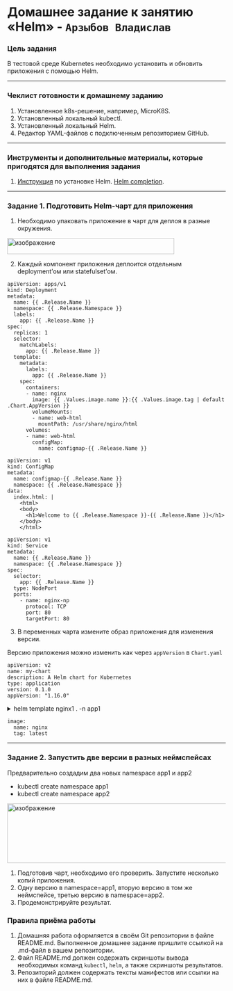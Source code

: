 # Домашнее задание к занятию «Helm» - `Арзыбов Владислав`

### Цель задания

В тестовой среде Kubernetes необходимо установить и обновить приложения с помощью Helm.

------

### Чеклист готовности к домашнему заданию

1. Установленное k8s-решение, например, MicroK8S.
2. Установленный локальный kubectl.
3. Установленный локальный Helm.
4. Редактор YAML-файлов с подключенным репозиторием GitHub.

------

### Инструменты и дополнительные материалы, которые пригодятся для выполнения задания

1. [Инструкция](https://helm.sh/docs/intro/install/) по установке Helm. [Helm completion](https://helm.sh/docs/helm/helm_completion/).

------

### Задание 1. Подготовить Helm-чарт для приложения

1. Необходимо упаковать приложение в чарт для деплоя в разные окружения.

<img width="385" height="37" alt="изображение" src="https://github.com/user-attachments/assets/79ce2feb-033d-4d6e-ad6d-88f07590bf39" />

2. Каждый компонент приложения деплоится отдельным deployment’ом или statefulset’ом.

[]()

```
apiVersion: apps/v1
kind: Deployment
metadata:
  name: {{ .Release.Name }}
  namespace: {{ .Release.Namespace }}
  labels:
    app: {{ .Release.Name }}
spec:
  replicas: 1
  selector:
    matchLabels:
      app: {{ .Release.Name }}
  template:
    metadata:
      labels:
        app: {{ .Release.Name }}
    spec:
      containers:
      - name: nginx
        image: {{ .Values.image.name }}:{{ .Values.image.tag | default .Chart.AppVersion }}
        volumeMounts:
        - name: web-html
          mountPath: /usr/share/nginx/html
      volumes:
      - name: web-html
        configMap:
          name: configmap-{{ .Release.Name }}
```

[]()

```
apiVersion: v1
kind: ConfigMap
metadata:
  name: configmap-{{ .Release.Name }}
  namespace: {{ .Release.Namespace }}
data:
  index.html: |
    <html>
    <body>
      <h1>Welcome to {{ .Release.Namespace }}-{{ .Release.Name }}</h1>
    </body>
    </html>
```

[]()

```
apiVersion: v1
kind: Service
metadata:
  name: {{ .Release.Name }}
  namespace: {{ .Release.Namespace }}
spec:
  selector:
    app: {{ .Release.Name }}
  type: NodePort
  ports:
    - name: nginx-np
      protocol: TCP
      port: 80
      targetPort: 80
```

3. В переменных чарта измените образ приложения для изменения версии.

Версию приложения можно изменить как через ```appVersion``` в ```Chart.yaml```

[]()

```
apiVersion: v2
name: my-chart
description: A Helm chart for Kubernetes
type: application
version: 0.1.0
appVersion: "1.16.0"
```

<details>
  <summary>helm template nginx1 . -n app1</summary>


  ```bash
---
# Source: my-chart/templates/configmap.yaml
apiVersion: v1
kind: ConfigMap
metadata:
  name: configmap-nginx1
  namespace: app1
data:
  index.html: |
    <html>
    <body>
      <h1>Welcome to app1-nginx1</h1>
    </body>
    </html>
---
# Source: my-chart/templates/service.yaml
apiVersion: v1
kind: Service
metadata:
  name: nginx1
  namespace: app1
spec:
  selector:
    app: nginx1
  type: NodePort
  ports:
    - name: nginx-np
      protocol: TCP
      port: 80
      targetPort: 80
---
# Source: my-chart/templates/deployment.yaml
apiVersion: apps/v1
kind: Deployment
metadata:
  name: nginx1
  namespace: app1
  labels:
    app: nginx1
spec:
  replicas: 1
  selector:
    matchLabels:
      app: nginx1
  template:
    metadata:
      labels:
        app: nginx1
    spec:
      containers:
      - name: nginx
        image: nginx:1.16.0
        volumeMounts:
        - name: web-html
          mountPath: /usr/share/nginx/html
      volumes:
      - name: web-html
        configMap:
          name: configmap-nginx1
```  

</details>

[]()

```
image:
  name: nginx
  tag: latest
```


------
### Задание 2. Запустить две версии в разных неймспейсах

Предварительно создадим два новых namespace app1 и app2
- kubectl create namespace app1
- kubectl create namespace app2

<img width="524" height="137" alt="изображение" src="https://github.com/user-attachments/assets/06ed3771-a001-4730-b250-d53a7a8739e9" />

1. Подготовив чарт, необходимо его проверить. Запуститe несколько копий приложения.
2. Одну версию в namespace=app1, вторую версию в том же неймспейсе, третью версию в namespace=app2.
3. Продемонстрируйте результат.

### Правила приёма работы

1. Домашняя работа оформляется в своём Git репозитории в файле README.md. Выполненное домашнее задание пришлите ссылкой на .md-файл в вашем репозитории.
2. Файл README.md должен содержать скриншоты вывода необходимых команд `kubectl`, `helm`, а также скриншоты результатов.
3. Репозиторий должен содержать тексты манифестов или ссылки на них в файле README.md.

